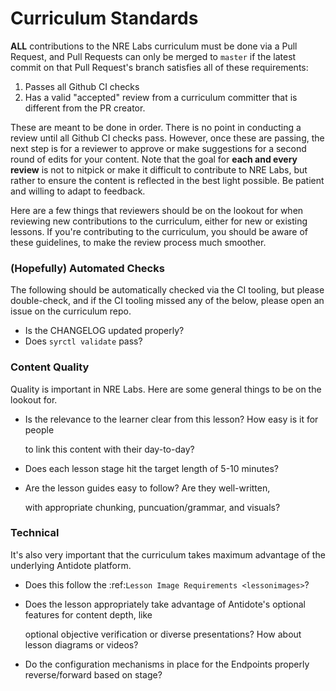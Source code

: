 # Curriculum Standards

**ALL** contributions to the NRE Labs curriculum must be done via a Pull Request, and Pull Requests can only be merged to `master` if the latest commit on that Pull Request's branch satisfies all of these requirements:

1. Passes all Github CI checks
2. Has a valid "accepted" review from a curriculum committer that is different from the PR creator.

These are meant to be done in order. There is no point in conducting a review until all Github CI checks pass. However, once these are passing, the next step is for a reviewer to approve or make suggestions for a second round of edits for your content. Note that the goal for **each and every review** is not to nitpick or make it difficult to contribute to NRE Labs, but rather to ensure the content is reflected in the best light possible. Be patient and willing to adapt to feedback.

Here are a few things that reviewers should be on the lookout for when reviewing new contributions to the curriculum, either for new or existing lessons. If you're contributing to the curriculum, you should be aware of these guidelines, to make the review process much smoother.

### \(Hopefully\) Automated Checks

The following should be automatically checked via the CI tooling, but please double-check, and if the CI tooling missed any of the below, please open an issue on the curriculum repo.

* Is the CHANGELOG updated properly?
* Does `syrctl validate` pass?

### Content Quality

Quality is important in NRE Labs. Here are some general things to be on the lookout for.

* Is the relevance to the learner clear from this lesson? How easy is it for people

  to link this content with their day-to-day?

* Does each lesson stage hit the target length of 5-10 minutes?
* Are the lesson guides easy to follow? Are they well-written,

  with appropriate chunking, puncuation/grammar, and visuals?

### Technical

It's also very important that the curriculum takes maximum advantage of the underlying Antidote platform.

* Does this follow the :ref:`Lesson Image Requirements <lessonimages>`?
* Does the lesson appropriately take advantage of Antidote's optional features for content depth, like

  optional objective verification or diverse presentations? How about lesson diagrams or videos?

* Do the configuration mechanisms in place for the Endpoints properly reverse/forward based on stage?

